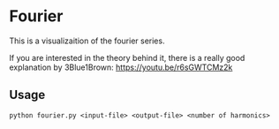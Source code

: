# Fourier

This is a visualizaition of the fourier series.

If you are interested in the theory behind it, there is a really good explanation by 3Blue1Brown: https://youtu.be/r6sGWTCMz2k

## Usage

    python fourier.py <input-file> <output-file> <number of harmonics>
